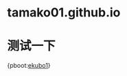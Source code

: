 # tamako01.github.io
# 测试一下
{pboot:[ekubo1](https://github.com/tamako01/tamako01.github.io/blob/main/ekubo1.gif)}
